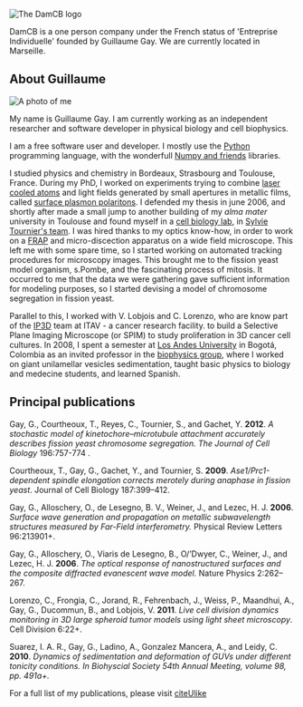 <!--
.. link:
.. description:
.. tags:
.. date: 2013/11/05 10:39:47
.. title: About DamCB
.. slug: about-us
-->

![The DamCB logo](logo.png 'The DamCB logo')

DamCB is a one person company under the French status of 'Entreprise Individuelle' founded by Guillaume Gay.
We are currently located in Marseille.

## About Guillaume

![A photo of me](portrait_gg.jpg "A photo of me where I look thoughtfull")


My name is Guillaume Gay. I am currently working as an independent
researcher and software developer in physical biology and cell
biophysics.

I am a free software user and developer. I mostly use the
[Python](http://www.python.org) programming language, with the
wonderfull [Numpy and friends](http://www.scipy.org) libraries.

I studied physics and chemistry in Bordeaux, Strasbourg and Toulouse,
France. During my PhD, I worked on experiments trying to combine
[laser cooled atoms](http://en.wikipedia.org/wiki/Laser_cooling "See
what's laser cooling at Wikipedia") and light fields generated by
small apertures in metallic films, called
[surface plasmon polaritons](http://en.wikipedia.org/wiki/Surface_plasmon
"Wikipedia is your friend"). I defended my thesis in june 2006, and
shortly after made a small jump to another building of my *alma mater*
university in Toulouse and found myself in a
[cell biology lab](http://www-lbcmcp.ups-tlse.fr/Nouveau_site/modeles/LBCMCP-Accueil.htm
"Laboratoire de Biologie Cellulaire et Moléculaire de la
Prolifération"), in [Sylvie Tournier's team](http://s.pombe.free.fr
"S. Tournier home page"). I was hired thanks to my optics know-how, in
order to work on a
[FRAP](https://en.wikipedia.org/wiki/Fluorescence_recovery_after_photobleaching
"Fluorescence Recovery after Photobleaching") and micro-discection
apparatus on a wide field microscope. This left me with some spare
time, so I started working on automated tracking procedures for
microscopy images. This brought me to the fission yeast model
organism, s.Pombe, and the fascinating process of mitosis. It occurred
to me that the data we were gathering gave sufficient information for
modeling purposes, so I started devising a model of chromosome
segregation in fission yeast.

Parallel to this, I worked with V. Lobjois and C. Lorenzo, who are
know part of the [IP3D](http://www.ip3d.fr/IP3D/Accueil.html) team at
ITAV - a cancer research facility. to build a Selective Plane Imaging
Microscope (or SPIM) to study proliferation in 3D cancer cell
cultures. In 2008, I spent a semester at
[Los Andes University](http://www.uniandes.edu.co/) in Bogotá,
Colombia as an invited professor in the
[biophysics group](http://fisica.uniandes.edu.co/index.php/en/research/biophysics),
where I worked on giant unilamellar vesicles sedimentation, taught
basic physics to biology and medecine students, and learned Spanish.


## Principal publications

Gay, G., Courtheoux, T., Reyes, C., Tournier, S., and Gachet,
  Y. **2012**. _A stochastic model of kinetochore–microtubule attachment
 accurately describes fission yeast chromosome segregation. The Journal
 of Cell Biology_ 196:757-774 .

Courtheoux, T., Gay, G., Gachet, Y., and Tournier, S. **2009**.
  _Ase1/Prc1-dependent spindle elongation corrects merotely during
  anaphase in fission yeast_. Journal of Cell Biology 187:399–412.


Gay, G., Alloschery, O., de Lesegno, B. V., Weiner, J., and
  Lezec, H. J. **2006**. _Surface wave generation and propagation on
  metallic subwavelength structures measured by Far-Field interferometry._
  Physical Review Letters 96:213901+.


Gay, G., Alloschery, O., Viaris de Lesegno, B., O/’Dwyer, C.,
  Weiner, J., and Lezec, H. J. **2006**. _The optical response of
  nanostructured surfaces and the composite diffracted evanescent wave
  model._ Nature Physics 2:262–267.


Lorenzo, C., Frongia, C., Jorand, R., Fehrenbach, J., Weiss,
 P., Maandhui, A., Gay, G., Ducommun, B., and Lobjois, V.
 **2011**. _Live cell division dynamics monitoring in 3D large spheroid tumor
 models using light sheet microscopy_. Cell Division 6:22+.


Suarez, I. A. R., Gay, G., Ladino, A., Gonzalez Mancera, A.,
 and Leidy, C. **2010**. _Dynamics of sedimentation and deformation of
 GUVs under different tonicity conditions. In Biohyscial Society 54th
 Annual Meeting, volume 98, pp. 491a+._

For a full list of my publications, please visit [citeUlike](http://www.citeulike.org/user/glyg/author/Gay)
